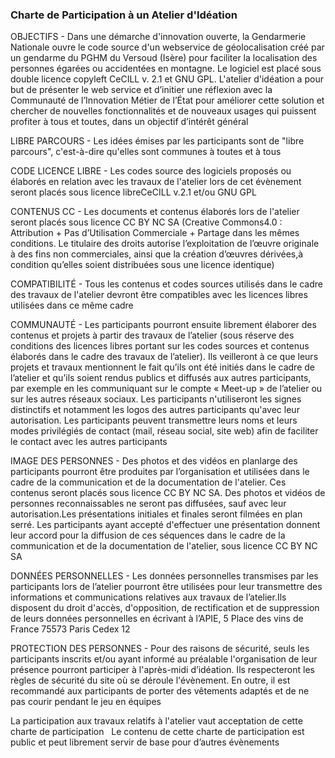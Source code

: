 ### Charte de Participation à un Atelier d'Idéation

OBJECTIFS - Dans une démarche d'innovation ouverte, la Gendarmerie Nationale ouvre le code source d'un webservice de géolocalisation créé par un gendarme du PGHM du Versoud (Isère) pour faciliter la localisation des personnes égarées ou accidentées en montagne. Le logiciel est placé sous double licence copyleft CeCILL v. 2.1 et GNU GPL. L'atelier d'idéation a pour but de présenter le web service et d’initier une réflexion avec la Communauté de l’Innovation Métier de l’État pour améliorer cette solution et chercher de nouvelles fonctionnalités et de nouveaux usages qui puissent profiter à tous et toutes, dans un objectif d’intérêt général

LIBRE PARCOURS - Les idées émises par les participants sont de "libre parcours", c'est-à-dire qu'elles sont communes à toutes et à tous

CODE LICENCE LIBRE - Les codes source des logiciels proposés ou élaborés en relation avec les travaux de l'atelier lors de cet évènement seront placés sous licence libreCeCILL v.2.1 et/ou GNU GPL

CONTENUS CC - Les documents et contenus élaborés lors de l'atelier seront placés sous licence CC BY NC SA (Creative Commons4.0 : Attribution + Pas d’Utilisation Commerciale + Partage dans les mêmes conditions. Le titulaire des droits autorise l’exploitation de l’œuvre originale à des fins non commerciales, ainsi que la création d’œuvres dérivées,à condition qu’elles soient distribuées sous une licence identique)

COMPATIBILITÉ - Tous les contenus et codes sources utilisés dans le cadre des travaux de l'atelier devront être compatibles avec les licences libres utilisées dans ce même cadre

COMMUNAUTÉ - Les participants pourront ensuite librement élaborer des contenus et projets à partir des travaux de l’atelier (sous réserve des conditions des licences libres portant sur les codes sources et contenus élaborés dans le cadre des travaux de l’atelier). Ils veilleront à ce que leurs projets et travaux mentionnent le fait qu’ils ont été initiés dans le cadre de l’atelier et qu’ils soient rendus publics et diffusés aux autres participants, par exemple en les communiquant sur le compte « Meet-up » de l’atelier ou sur les autres réseaux sociaux. Les participants n'utiliseront les signes distinctifs et notamment les logos des autres participants qu'avec leur autorisation. Les participants peuvent transmettre leurs noms et leurs modes privilégiés de contact (mail, réseau social, site web) afin de faciliter le contact avec les autres participants

IMAGE DES PERSONNES - Des photos et des vidéos en planlarge des participants pourront être produites par l’organisation et utilisées dans le cadre de la communication et de la documentation de l'atelier. Ces contenus seront placés sous licence CC BY NC SA. Des photos et vidéos de personnes reconnaissables ne seront pas diffusées, sauf avec leur autorisation.Les présentations initiales et finales seront filmées en plan serré. Les participants ayant accepté d'effectuer une présentation donnent leur accord pour la diffusion de ces séquences dans le cadre de la communication et de la documentation de l'atelier, sous licence CC BY NC SA 

DONNÉES PERSONNELLES - Les données personnelles transmises par les participants lors de l’atelier pourront être utilisées pour leur transmettre des informations et communications relatives aux travaux de l’atelier.Ils disposent du droit d'accès, d'opposition, de rectification et de suppression de leurs données personnelles en écrivant à l’APIE, 5 Place des vins de France 75573 Paris Cedex 12

PROTECTION DES PERSONNES - Pour des raisons de sécurité, seuls les participants inscrits et/ou ayant informé au préalable l'organisation de leur présence pourront participer à l'après-midi d’idéation. Ils respecteront les règles de sécurité du site où se déroule l'évènement. En outre, il est recommandé aux participants de porter des vêtements adaptés et de ne pas courir pendant le jeu en équipes

La participation aux travaux relatifs à l'atelier vaut acceptation de cette charte de participation
 
Le contenu de cette charte de participation est public et peut librement servir de base pour d’autres évènements
